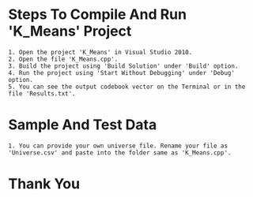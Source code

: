 # Steps To Compile And Run 'K_Means' Project

	1. Open the project 'K_Means' in Visual Studio 2010.
	2. Open the file 'K_Means.cpp'. 
	3. Build the project using 'Build Solution' under 'Build' option.
	4. Run the project using 'Start Without Debugging' under 'Debug' option.
	5. You can see the output codebook vector on the Terminal or in the file 'Results.txt'.
	
# Sample And Test Data
	1. You can provide your own universe file. Rename your file as 'Universe.csv' and paste into the folder same as 'K_Means.cpp'.
	
# Thank You